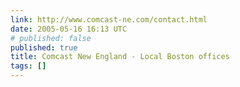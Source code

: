 ```yaml
---
link: http://www.comcast-ne.com/contact.html
date: 2005-05-16 16:13 UTC
# published: false
published: true
title: Comcast New England - Local Boston offices
tags: []
---
```



